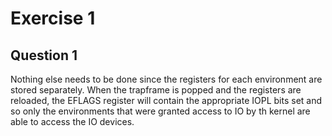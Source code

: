 # Exercise 1
## Question 1
Nothing else needs to be done since the registers for each environment are stored separately. When the trapframe is
popped and the registers are reloaded, the EFLAGS register will contain the appropriate IOPL bits set and so only the
environments that were granted access to IO by th kernel are able to access the IO devices.
